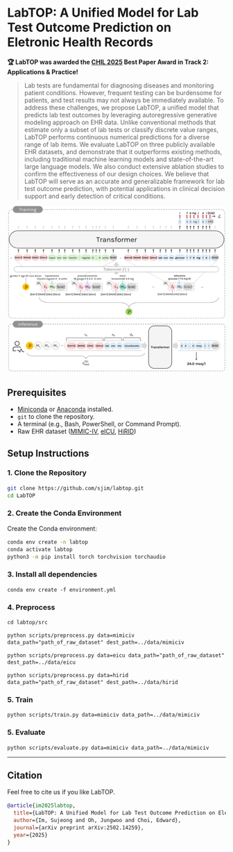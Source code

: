# LabTOP: A Unified Model for Lab Test Outcome Prediction on Eletronic Health Records

**🏆 LabTOP was awarded the [CHIL 2025](https://chil.ahli.cc/papers/) Best Paper Award in Track 2: Applications & Practice!**

> Lab tests are fundamental for diagnosing diseases and monitoring patient conditions. However, frequent testing can be burdensome for patients, and test results may not always be immediately available. 
To address these challenges, we propose LabTOP, a unified model that predicts lab test outcomes by leveraging autoregressive generative modeling approach on EHR data.
Unlike conventional methods that estimate only a subset of lab tests or classify discrete value ranges, LabTOP performs continuous numerical predictions for a diverse range of lab items.
We evaluate LabTOP on three publicly available EHR datasets, and demonstrate that it outperforms existing methods, including traditional machine learning models and state-of-the-art large language models.
We also conduct extensive ablation studies to confirm the effectiveness of our design choices.
We believe that LabTOP will serve as an accurate and generalizable framework for lab test outcome prediction, with potential applications in clinical decision support and early detection of critical conditions.




![Training_and_Inference_Overview](https://github.com/sujeongim/LabTOP/blob/main/training_inference.png)




## Prerequisites
- [Miniconda](https://docs.conda.io/en/latest/miniconda.html) or [Anaconda](https://www.anaconda.com/products/distribution) installed.
- `git` to clone the repository.
- A terminal (e.g., Bash, PowerShell, or Command Prompt).
- Raw EHR dataset ([MIMIC-IV](https://physionet.org/content/mimiciv/3.1/), [eICU](https://physionet.org/content/eicu-crd/2.0/), [HiRID](https://physionet.org/content/hirid/1.1.1/))
  
## Setup Instructions

### 1. Clone the Repository
```bash
git clone https://github.com/sjim/labtop.git
cd LabTOP
```

### 2. Create the Conda Environment
Create the Conda environment:
```bash
conda env create -n labtop
conda activate labtop
python3 -m pip install torch torchvision torchaudio
```
### 3. Install all dependencies
```
conda env create -f environment.yml
```

### 4. Preprocess
```
cd labtop/src
```
```
python scripts/preprocess.py data=mimiciv data_path="path_of_raw_dataset" dest_path=../data/mimiciv
```
```
python scripts/preprocess.py data=eicu data_path="path_of_raw_dataset" dest_path=../data/eicu
```
```
python scripts/preprocess.py data=hirid data_path="path_of_raw_dataset" dest_path=../data/hirid
```

### 5. Train
```
python scripts/train.py data=mimiciv data_path=../data/mimiciv
```

### 5. Evaluate
```
python scripts/evaluate.py data=mimiciv data_path=../data/mimiciv
```
---
## Citation

Feel free to cite us if you like LabTOP.

```bibtex
@article{im2025labtop,
  title={LabTOP: A Unified Model for Lab Test Outcome Prediction on Electronic Health Records},
  author={Im, Sujeong and Oh, Jungwoo and Choi, Edward},
  journal={arXiv preprint arXiv:2502.14259},
  year={2025}
}
